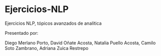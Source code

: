 # Ejercicios-NLP

Ejercicios NLP, tópicos avanzados de analítica

Presentado por:

Diego Merlano Porto, David Oñate Acosta, Natalia Puello Acosta, Camilo Soto Zambrano, Adriana Zuica Restrepo
